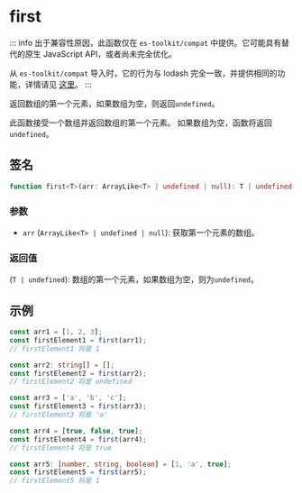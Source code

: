 # first

::: info
出于兼容性原因，此函数仅在 `es-toolkit/compat` 中提供。它可能具有替代的原生 JavaScript API，或者尚未完全优化。

从 `es-toolkit/compat` 导入时，它的行为与 lodash 完全一致，并提供相同的功能，详情请见 [这里](../../../compatibility.md)。
:::

返回数组的第一个元素，如果数组为空，则返回`undefined`。

此函数接受一个数组并返回数组的第一个元素。
如果数组为空，函数将返回`undefined`。

## 签名

```typescript
function first<T>(arr: ArrayLike<T> | undefined | null): T | undefined;
```

### 参数

- `arr` (`ArrayLike<T> | undefined | null`): 获取第一个元素的数组。

### 返回值

(`T | undefined`): 数组的第一个元素，如果数组为空，则为`undefined`。

## 示例

```typescript
const arr1 = [1, 2, 3];
const firstElement1 = first(arr1);
// firstElement1 将是 1

const arr2: string[] = [];
const firstElement2 = first(arr2);
// firstElement2 将是 undefined

const arr3 = ['a', 'b', 'c'];
const firstElement3 = first(arr3);
// firstElement3 将是 'a'

const arr4 = [true, false, true];
const firstElement4 = first(arr4);
// firstElement4 将是 true

const arr5: [number, string, boolean] = [1, 'a', true];
const firstElement5 = first(arr5);
// firstElement5 将是 1
```
